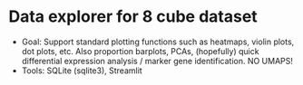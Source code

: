 # Data explorer for 8 cube dataset
- Goal: Support standard plotting functions such as heatmaps, violin plots, dot plots, etc. Also proportion barplots, PCAs, (hopefully) quick differential expression analysis / marker gene identification. NO UMAPS!
- Tools: SQLite (sqlite3), Streamlit
